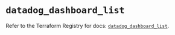 # `datadog_dashboard_list`

Refer to the Terraform Registry for docs: [`datadog_dashboard_list`](https://registry.terraform.io/providers/datadog/datadog/3.49.0/docs/resources/dashboard_list).
